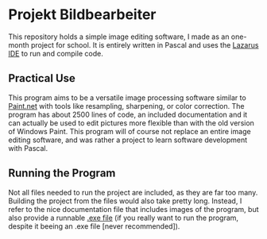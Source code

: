 # Projekt Bildbearbeiter
 
This repository holds a simple image editing software, I made as an one-month project for school. It is entirely written in Pascal and uses the [Lazarus IDE](https://www.lazarus-ide.org/) to run and compile code.

## Practical Use

This program aims to be a versatile image processing software similar to [Paint.net](https://en.wikipedia.org/wiki/Paint.net) with tools like resampling, sharpening, or color correction. 
The program has about 2500 lines of code, an included documentation and it can actually be used to edit pictures more flexible than with the old version of Windows Paint. This program will of course not replace an entire image editing software, and was rather a project to learn software development with Pascal.
 
## Running the Program

Not all files needed to run the project are included, as they are far too many. Building the project from the files would also take pretty long. Instead, I refer to the nice documentation file that includes images of the program, but also provide a runnable [.exe file](https://drive.google.com/file/d/1J7UEE46qH1sEPApwUDhr0A-TCyybGHHi/view?usp=sharing) (if you really want to run the program, despite it beeing an .exe file [never recommended]).
